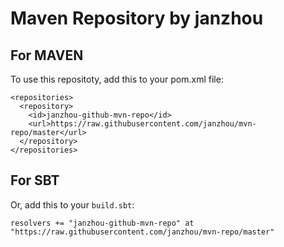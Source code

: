 # Maven Repository by janzhou

## For MAVEN

To use this repositoty, add this to your pom.xml file:

    <repositories>
      <repository>
        <id>janzhou-github-mvn-repo</id>
        <url>https://raw.githubusercontent.com/janzhou/mvn-repo/master</url>
      </repository>
    </repositories>

## For SBT

Or, add this to your ``build.sbt``:

    resolvers += "janzhou-github-mvn-repo" at "https://raw.githubusercontent.com/janzhou/mvn-repo/master"
